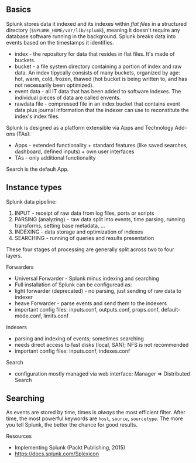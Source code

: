 Basics
------

Splunk stores data it indexed and its indexes within *flat files* in a structured directory (`$SPLUNK_HOME/var/lib/splunk`), meaning it doesn't require any database software running in the background. Splunk breaks data into events based on the timestamps it identifies.

* index - the repository for data that resides in flat files. It's made of
  buckets.
* bucket - a file system directory containing a portion of index and raw data.
  An index tipycally consists of many buckets, organized by age: hot, warm,
cold, frozen, thawed (hot bucket is being written to, and has not necessarily
been optimized).
* event data - all IT data that has been added to software indexes. The
  individual pieces of data are called envents.
* rawdata file - compressed file in an index bucket that contains event data
  plus journal information that the indexer can use to reconstitute the index's
index files.

Splunk is designed as a platform extensible via Apps and Technology Add-ons (TAs):

* Apps - extended functionality + standard features (like saved searches, dashboard, defined inputs) + own user interfaces
* TAs - only additional functionality

Search is the default App.

Instance types
--------------

Splunk data pipeline:

1. INPUT - receipt of raw data from log files, ports or scripts
2. PARSING (analyzing) - raw data split into events, time parsing, running
   transforms, setting base metadata, ...
3. INDEXING - data storage and optimization of indexes
4. SEARCHING - running of queries and results presentation

These four stages of processing are generally split across two to four layers.

Forwarders

* Universal Forwarder - Splunk minus indexing and searching
* Full installation of Splunk can be configuread as:
 * light forwarder (deprecated) - no parsing, just sending of raw data to indexer
 * heave Forwarder - parse events and send them to the indexers
* important config files: inputs.conf, outputs.conf, props.conf,
  default-mode.conf, limits.conf

Indexers

* parsing and indexing of events; sometimes searching
* needs direct access to fast disks (local, SAN); NFS is not recommended
* important config files: inputs.conf, indexes.conf

Search

* configuration mostly managed via web interface: Manager => Distributed
  Search

Searching
---------

As events are stored by time, times is *always* the most efficient filter. After time, the most powerful keywords are `host`, `source`, `sourcetype`. The more you tell Splunk, the better the chance for good results.

Resources

* Implementing Splunk (Packt Publishing, 2015)
* https://docs.splunk.com/Splexicon
